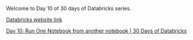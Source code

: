 Welcome to Day 10 of 30 days of Databricks series.

[Databricks website link](https://www.databricks.com/)

[Day 10: Run One Notebook from another notebook | 30 Days of Databricks](https://youtu.be/ZGCZFbEA6DY)
